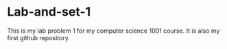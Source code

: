 # Lab-and-set-1
This is my lab problem 1 for my computer science 1001 course.
It is also my first github repository.
